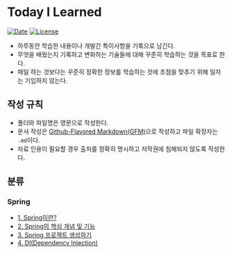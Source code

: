 # Today I Learned

[![Date](https://img.shields.io/badge/date-2018.7.9-blue.svg)](./CHANGELOG)  [![License](https://img.shields.io/badge/license-MIT-green.svg)](./LICENSE)

* 하루동안 학습한 내용이나 개발간 특이사항을 기록으로 남긴다.
* 무엇을 배웠는지 기록하고 변화하는 기술들에 대해 꾸준히 학습하는 것을 목표로 한다.
* 매일 하는 것보다는 꾸준히 정확한 정보를 학습하는 것에 초점을 맞추기 위해 일자는 기입하지 않는다.



## 작성 규칙

* 폴더와 파일명은 영문으로 작성한다.
* 문서 작성은 [Github-Flavored Markdown(GFM)](https://github.github.com/gfm/)으로 작성하고 파일 확장자는 `.md`이다.
* 자료 인용이 필요할 경우 출처를 정확히 명시하고 저작권에 침해되지 않도록 작성한다.



## 분류
### Spring

- [1. Spring이란?](https://github.com/ChanHoYe/TIL/blob/master/Spring/What_is_spring.md)
- [2. Spring의 핵심 개념 및 기능](https://github.com/ChanHoYe/TIL/blob/master/Spring/Core_concept_of_spring.md)
- [3. Spring 프로젝트 생성하기](https://github.com/ChanHoYe/TIL/blob/master/Spring/Create_spring_project.md)
- [4. DI(Dependency Injection)](https://github.com/ChanHoYe/TIL/blob/master/Spring/Dependency_injection.md)